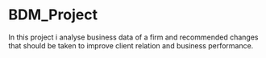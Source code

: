 # BDM_Project
In this project i analyse business data of a firm and recommended changes that should be taken to improve client relation and business performance.
